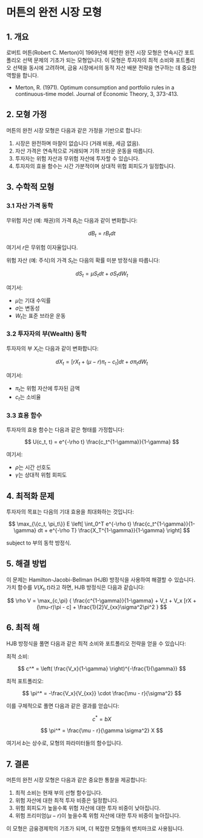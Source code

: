 # 머튼의 완전 시장 모형

## 1. 개요

로버트 머튼(Robert C. Merton)이 1969년에 제안한 완전 시장 모형은 연속시간 포트폴리오 선택 문제의 기초가 되는 모형입니다. 이 모형은 투자자의 최적 소비와 포트폴리오 선택을 동시에 고려하며, 금융 시장에서의 동적 자산 배분 전략을 연구하는 데 중요한 역할을 합니다.

* Merton, R. (1971). Optimum consumption and portfolio rules in a continuous-time model. Journal of Economic Theory, 3, 373-413.

## 2. 모형 가정

머튼의 완전 시장 모형은 다음과 같은 가정을 기반으로 합니다:

1. 시장은 완전하며 마찰이 없습니다 (거래 비용, 세금 없음).
2. 자산 가격은 연속적으로 거래되며 기하 브라운 운동을 따릅니다.
3. 투자자는 위험 자산과 무위험 자산에 투자할 수 있습니다.
4. 투자자의 효용 함수는 시간 가분적이며 상대적 위험 회피도가 일정합니다.

## 3. 수학적 모형

### 3.1 자산 가격 동학

무위험 자산 (예: 채권)의 가격 $B_t$는 다음과 같이 변화합니다:

$$
dB_t = rB_t dt
$$

여기서 $r$은 무위험 이자율입니다.

위험 자산 (예: 주식)의 가격 $S_t$는 다음의 확률 미분 방정식을 따릅니다:

$$
dS_t = \mu S_t dt + \sigma S_t dW_t
$$

여기서:
- $\mu$는 기대 수익률
- $\sigma$는 변동성
- $W_t$는 표준 브라운 운동

### 3.2 투자자의 부(Wealth) 동학

투자자의 부 $X_t$는 다음과 같이 변화합니다:

$$
dX_t = [rX_t + (\mu - r)\pi_t - c_t] dt + \sigma \pi_t dW_t
$$

여기서:
- $\pi_t$는 위험 자산에 투자된 금액
- $c_t$는 소비율

### 3.3 효용 함수

투자자의 효용 함수는 다음과 같은 형태를 가정합니다:

$$
U(c_t, t) = e^{-\rho t} \frac{c_t^{1-\gamma}}{1-\gamma}
$$

여기서:
- $\rho$는 시간 선호도
- $\gamma$는 상대적 위험 회피도

## 4. 최적화 문제

투자자의 목표는 다음의 기대 효용을 최대화하는 것입니다:

$$
\max_{\{c_t, \pi_t\}} E \left[ \int_0^T e^{-\rho t} \frac{c_t^{1-\gamma}}{1-\gamma} dt + e^{-\rho T} \frac{X_T^{1-\gamma}}{1-\gamma} \right]
$$

subject to 부의 동학 방정식.

## 5. 해결 방법

이 문제는 Hamilton-Jacobi-Bellman (HJB) 방정식을 사용하여 해결할 수 있습니다. 가치 함수를 $V(X_t, t)$라고 하면, HJB 방정식은 다음과 같습니다:

$$
\rho V = \max_{c,\pi} { \frac{c^{1-\gamma}}{1-\gamma} + V_t + V_x [rX + (\mu-r)\pi - c] + \frac{1}{2}V_{xx}\sigma^2\pi^2 }
$$

## 6. 최적 해

HJB 방정식을 풀면 다음과 같은 최적 소비와 포트폴리오 전략을 얻을 수 있습니다:

최적 소비:

$$
c^* = \left( \frac{V_x}{1-\gamma} \right)^{-\frac{1}{\gamma}}
$$

최적 포트폴리오:

$$
\pi^* = -\frac{V_x}{V_{xx}} \cdot \frac{\mu - r}{\sigma^2}
$$

이를 구체적으로 풀면 다음과 같은 결과를 얻습니다:

$$
c^* = bX
$$

$$
\pi^* = \frac{\mu - r}{\gamma \sigma^2} X
$$

여기서 $b$는 상수로, 모형의 파라미터들의 함수입니다.

## 7. 결론

머튼의 완전 시장 모형은 다음과 같은 중요한 통찰을 제공합니다:

1. 최적 소비는 현재 부의 선형 함수입니다.
2. 위험 자산에 대한 최적 투자 비중은 일정합니다.
3. 위험 회피도가 높을수록 위험 자산에 대한 투자 비중이 낮아집니다.
4. 위험 프리미엄($\mu - r$)이 높을수록 위험 자산에 대한 투자 비중이 높아집니다.

이 모형은 금융경제학의 기초가 되며, 더 복잡한 모형들의 벤치마크로 사용됩니다.
